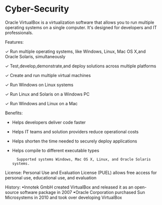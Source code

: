 # Cyber-Security

   Oracle VirtualBox is a virtualization software that allows you to run multiple operating systems on a single computer. It's designed for developers and IT professionals. 

Features:
  
  ✓ Run multiple operating systems, like Windows, Linux,         Mac OS X,and Oracle Solaris, simultaneously

  ✓ Test,develop,demonstrate,and deploy solutions across multiple platforms

  ✓ Create and run multiple virtual machines

  ✓ Run Windows on Linux systems 

  ✓ Run Linux and Solaris on a Windows PC

  ✓ Run Windows and Linux on a Mac

Benefits:
   * Helps developers deliver code faster
   * Helps IT teams and solution providers reduce operational costs
   * Helps shorten the time needed to securely deploy applications
   * Helps compile to different executable types

           Supported systems Windows, Mac OS X, Linux, and Oracle Solaris systems. 

License:
Personal Use and Evaluation License (PUEL) allows free access for personal use, educational use, and evaluation

History:
        •Innotek GmbH created VirtualBox and released it as an open-source software package in 2007
        •Oracle Corporation purchased Sun Microsystems in 2010 and took over developing VirtualBox